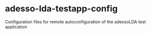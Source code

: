 # adesso-lda-testapp-config
Configuration files for remote autoconfiguration of the adessoLDA test application
